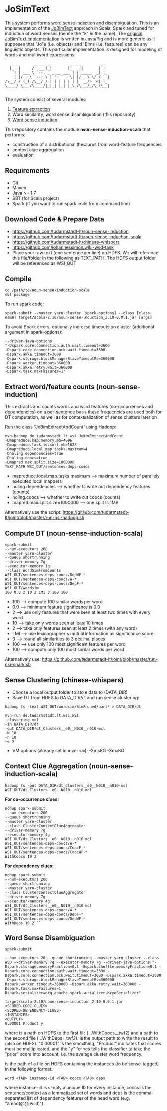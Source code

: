 JoSimText
========

This system performs [word sense induction](https://en.wikipedia.org/wiki/Word-sense_induction) and disambiguation. This is an implementation of the [JoBimText](http://www.jobimtext.org) approach 
 in Scala, Spark and tuned for induction of word Senses (hence the "S" in the name). The [original JoBimText implementation](http://maggie.lt.informatik.tu-darmstadt.de/jobimtext/downloads/) is written 
 in Java/Pig and is more generic as it supposes that "Jo"s (i.e. objects) and "Bims (i.e. features) can be any linguistic objects. This particular implementation is designed for modeling of 
  words and multiword expressions. 




```
   ___       _____ _         _____         _   
  |_  |     /  ___(_)       |_   _|       | |  
    | | ___ \ `--. _ _ __ ___ | | _____  _| |_ 
    | |/ _ \ `--. \ | '_ ` _ \| |/ _ \ \/ / __|
/\__/ / (_) /\__/ / | | | | | | |  __/>  <| |_ 
\____/ \___/\____/|_|_| |_| |_\_/\___/_/\_\\__|
                                                                                            
```


The system consist of several modules:

1. [Feature extraction](https://github.com/tudarmstadt-lt/noun-sense-induction)
2. Word similarity, word sense disambiguation (this reposiroty)
3. [Word sense induction](https://github.com/tudarmstadt-lt/chinese-whispers)

This repository contains the module **noun-sense-induction-scala** that performs:
- construction of a distributional thesaurus from word-feature frequencies
- context clue aggregation
- evaluation 


Requirements
------------

- Git
- Maven
- Java >= 1.7
- SBT (for Scala project)
- Spark (if you want to run spark code from command line)

Download Code & Prepare Data
----------------------------

- https://github.com/tudarmstadt-lt/noun-sense-induction
- https://github.com/tudarmstadt-lt/noun-sense-induction-scala
- https://github.com/tudarmstadt-lt/chinese-whispers
- https://github.com/johannessimon/wiki-wsd-task
- Place your raw text (one sentence per line) on HDFS. We will reference this file/folder in the following as TEXT_PATH. The HDFS output folder will be referenced as WSI_OUT

Compile
-------

```
cd /path/to/noun-sense-induction-scala
sbt package
```

To run spark code:
```
spark-submit --master yarn-cluster [spark-options] --class [class-name] target/scala-2.10/noun-sense-induction_2.10-0.0.1.jar [args]
```

To avoid Spark errors, optionally increase timeouts on cluster (additional argument in spark-options):
```
--driver-java-options 
"-Dspark.core.connection.auth.wait.timeout=3600
-Dspark.core.connection.ack.wait.timeout=3600
-Dspark.akka.timeout=3600
-Dspark.storage.blockManagerSlaveTimeoutMs=360000
-Dspark.worker.timeout=360000
-Dspark.akka.retry.wait=360000
-Dspark.task.maxFailures=1"
```

Extract word/feature counts (noun-sense-induction)
------------------------

This extracts and counts words and word features (co-occurrences and dependencies) on a per-sentence basis
these frequencies are used both for DT computation, as well as for contextualization of sense clusters later on

Run the class "JoBimExtractAndCount" using Hadoop:

```
mvn-hadoop de.tudarmstadt.lt.wsi.JoBimExtractAndCount
-Dmapreduce.map.memory.mb=4096 
-Dmapreduce.task.io.sort.mb=1028
-Dmapreduce.local.map.tasks.maximum=4
-Dholing.dependencies=true
-Dholing.coocs=true
-Dmapred.max.split.size=1000000 
TEXT_PATH WSI_OUT/sentences-deps-coocs
```


- mapreduce.local.map.tasks.maximum --> maximum number of parallely executed local mappers
- holing.dependencies --> whether to write out dependency features (counts)
- holing.coocs --> whether to write out coocs (counts)
- mapred.max.split.size=1000000 --> one split is 1MB

Alternatively use the script: https://github.com/tudarmstadt-lt/joint/blob/master/run-nsi-hadoop.sh

Compute DT (noun-sense-induction-scala)
-----------

```
spark-submit 
--num-executors 260
--master yarn-cluster
--queue shortrunning
--driver-memory 7g
--executor-memory 1g
--class WordSimFromCounts
WSI_OUT/sentences-deps-coocs/DepWF-*
WSI_OUT/sentences-deps-coocs/W-*
WSI_OUT/sentences-deps-coocs/DepF-*
WSI_OUT/wordsim
100 0.0 2 10 2 LMI 3 100 100
```

- 100 --> compute 100 similar words per word
- 0.0 --> minimum feature significance is 0.0
- 2 --> use only features that were seen at least two times with every word
- 10 --> take only words seen at least 10 times
- 2 --> take only features seen at least 2 times (with any word)
- LMI --> use lexicographer's mutual information as significance score
- 3 --> round all similarities to 3 decimal places
- 100 --> use only 100 most significant features per word
- 100 --> compute only 100 most similar words per word

Alternatively use: https://github.com/tudarmstadt-lt/joint/blob/master/run-nsi-spark.sh

Sense Clustering (chinese-whispers)
-------

- Choose a local output folder to store data to (DATA_DIR)
- Save DT from HDFS to DATA_DIR/dt and run sense clustering:
```
hadoop fs -text WSI_OUT/wordsim/SimPruned/part* > DATA_DIR/dt
```

```
mvn-run de.tudarmstadt.lt.wsi.WSI
-clustering mcl
-in DATA_DIR/dt
-out DATA_DIR/dt_Clusters__e0__N010__n010-mcl
-N 10
-n 10
-e 0
```

- VM options (already set in mvn-run): -Xms8G -Xmx8G

Context Clue Aggregation (noun-sense-induction-scala)
----------

```
hadoop fs -put DATA_DIR/dt_Clusters__e0__N010__n010-mcl WSI_OUT/dt_Clusters__e0__N010__n010-mcl
```

**For co-occurrence clues:**
```
nohup spark-submit
--num-executors 200
--queue shortrunning
--master yarn-cluster
--class ClusterContextClueAggregator
--driver-memory 7g
--executor-memory 4g
WSI_OUT/dt_Clusters__e0__N010__n010-mcl
WSI_OUT/sentences-deps-coocs/W-*
WSI_OUT/sentences-deps-coocs/CoocF-*
WSI_OUT/sentences-deps-coocs/CoocWF-*
WithCoocs 10 2
```


**For dependency clues:**
```
nohup spark-submit
--num-executors 200
--queue shortrunning 
--master yarn-cluster
--class ClusterContextClueAggregator
--driver-memory 7g 
--executor-memory 4g
WSI_OUT/dt_Clusters__e0__N010__n010-mcl 
WSI_OUT/sentences-deps-coocs/W-*
WSI_OUT/sentences-deps-coocs/DepF-*
WSI_OUT/sentences-deps-coocs/DepWF-*
WithDeps 10 2```
```


Word Sense Disambiguation
----------------

```
spark-submit

--num-executors 20 --queue shortrunning --master yarn-cluster --class WSD --driver-memory 7g --executor-memory 7g --driver-java-options "-Dspark.storage.memoryFraction=0.1 -Dspark.shuffle.memoryFraction=0.1 -Dspark.core.connection.auth.wait.timeout=3600 -Dspark.core.connection.ack.wait.timeout=3600 -Dspark.akka.timeout=3600 -Dspark.storage.blockManagerSlaveTimeoutMs=360000 -Dspark.worker.timeout=360000 -Dspark.akka.retry.wait=360000 -Dspark.task.maxFailures=1 -Dspark.serializer=org.apache.spark.serializer.KryoSerializer"

target/scala-2.10/noun-sense-induction_2.10-0.0.1.jar
<SCORED-COOC-CLUES>
<SCORED-DEPENDENCY-CLUES>
<INSTANCES>
<OUTPUT>
0.00001 Product y
```

where <SCORED-COOC-CLUES> is a path on HDFS to the first file (...WithCoocs__twf2) and <SCORED-DEPENDENCY-CLUES> a path to the second file (...WithDeps__twf2). <OUTPUT> is the output path to write the result to (also on HDFS). "0.00001" is the smoothing, "Product" indicates that scores must be multiplicated, and the "y" for yes tells the classifier to take the "prior" score into account, i.e. the average cluster word frequency.

<INSTANCES> is the path of a file on HDFS containing the instances (to be sense-tagged) in the following format:

```
word <TAB> instance-id <TAB> coocs <TAB> deps
```

where instance-id is simply a unique ID for every instance, coocs is the sentence/context as a lemmatized set of words and deps is the comma-separated list of dependency features of the head word (e.g. "amod(@@,wild)").

